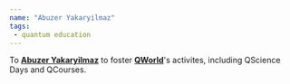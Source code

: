 ```yaml
---
name: "Abuzer Yakaryilmaz"
tags:
 - quantum education
---
```


To **[Abuzer Yakaryilmaz](http://ultracold.org/menu/)** to foster **[QWorld](https://qworld.net/)**'s activites, including QScience Days and QCourses.
